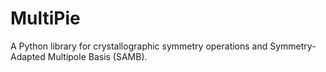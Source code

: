 # MultiPie
A Python library for crystallographic symmetry operations and Symmetry-Adapted Multipole Basis (SAMB).
